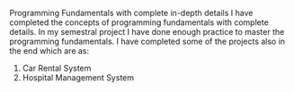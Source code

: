 Programming Fundamentals with complete in-depth details
I have completed the concepts of programming fundamentals with complete details. In my semestral project I have done
enough practice to master the programming fundamentals.
I have completed some of the projects also in the end which are as:
1. Car Rental System
2. Hospital Management System

